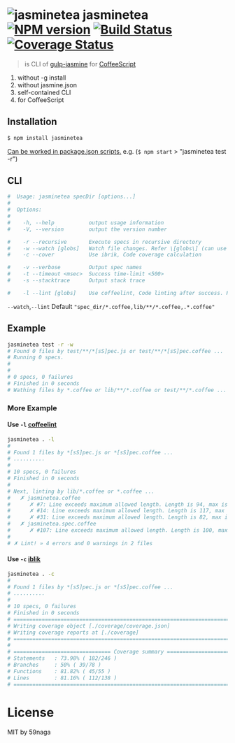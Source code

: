 # ![jasminetea][.svg] jasminetea [![NPM version][npm-image]][npm] [![Build Status][travis-image]][travis] [![Coverage Status][coveralls-image]][coveralls]

> is CLI of [gulp-jasmine][1] for [CoffeeScript][2]

1. without -g install
2. without jasmine.json
3. self-contained CLI
4. for CoffeeScript

## Installation
```bash
$ npm install jasminetea
```

[Can be worked in package.json scripts.][3] e.g. (`$ npm start` > "jasminetea test -r")

## CLI
```bash
#  Usage: jasminetea specDir [options...]
#
#  Options:
#
#    -h, --help           output usage information
#    -V, --version        output the version number

#    -r --recursive       Execute specs in recursive directory
#    -w --watch [globs]   Watch file changes. Refer \[globs\] (can use "," separator)
#    -c --cover           Use ibrik, Code coverage calculation

#    -v --verbose         Output spec names
#    -t --timeout <msec>  Success time-limit <500>
#    -s --stacktrace      Output stack trace

#    -l --lint [globs]    Use coffeelint, Code linting after success. Refer \[globs\] (can use "," separator)
```

`--watch`,`--lint` Default `"spec_dir/*.coffee,lib/**/*.coffee,.*.coffee"`

## Example
```bash
jasminetea test -r -w
# Found 0 files by test/**/*[sS]pec.js or test/**/*[sS]pec.coffee ...
# Running 0 specs.
# 
# 
# 0 specs, 0 failures
# Finished in 0 seconds
# Wathing files by *.coffee or lib/**/*.coffee or test/**/*.coffee ...
```

### More Example

#### Use `-l` [coffeelint][4]

```bash
jasminetea . -l
# 
# Found 1 files by *[sS]pec.js or *[sS]pec.coffee ...
# ..........
# 
# 10 specs, 0 failures
# Finished in 0 seconds
# 
# Next, linting by lib/*.coffee or *.coffee ...
#   ✗ jasminetea.coffee
#      ✗ #7: Line exceeds maximum allowed length. Length is 94, max is 80.
#      ✗ #14: Line exceeds maximum allowed length. Length is 117, max is 80.
#      ✗ #31: Line exceeds maximum allowed length. Length is 82, max is 80.
#   ✗ jasminetea.spec.coffee
#      ✗ #107: Line exceeds maximum allowed length. Length is 100, max is 80.
# 
# ✗ Lint! » 4 errors and 0 warnings in 2 files
```

#### Use `-c` [iblik][5]

```bash
jasminetea . -c
#
# Found 1 files by *[sS]pec.js or *[sS]pec.coffee ...
# ..........
# 
# 10 specs, 0 failures
# Finished in 0 seconds
# =============================================================================
# Writing coverage object [./coverage/coverage.json]
# Writing coverage reports at [./coverage]
# =============================================================================
# 
# =============================== Coverage summary ===============================
# Statements   : 73.98% ( 182/246 )
# Branches     : 50% ( 39/78 )
# Functions    : 81.82% ( 45/55 )
# Lines        : 81.16% ( 112/138 )
# ================================================================================
```

License
=========================
MIT by 59naga

[.svg]: https://cdn.rawgit.com/59naga/jasminetea/master/.svg

[npm-image]: https://badge.fury.io/js/jasminetea.svg
[npm]: https://npmjs.org/package/jasminetea
[travis-image]: https://travis-ci.org/59naga/jasminetea.svg?branch=master
[travis]: https://travis-ci.org/59naga/jasminetea
[coveralls-image]: https://coveralls.io/repos/59naga/jasminetea/badge.svg?branch=master
[coveralls]: https://coveralls.io/r/59naga/jasminetea?branch=master

[1]: https://github.com/sindresorhus/gulp-jasmine
[2]: http://coffeescript.org/
[3]: http://www.jayway.com/2014/03/28/running-scripts-with-npm/
[4]: http://coffeelint.org/
[5]: https://github.com/Constellation/ibrik